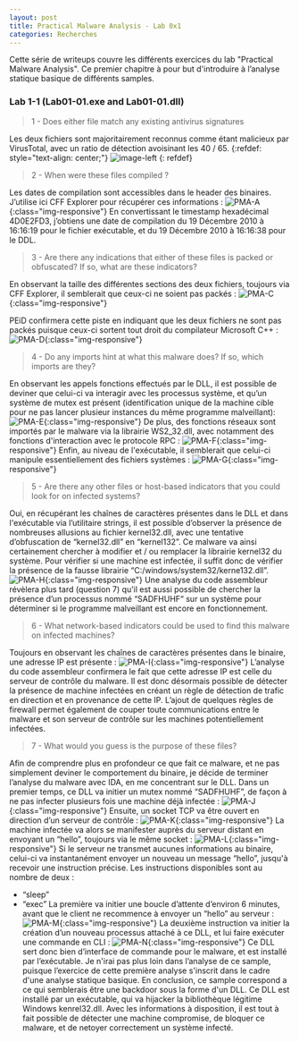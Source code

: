 ```yaml
---
layout: post
title: Practical Malware Analysis - Lab 0x1
categories: Recherches
---
```


Cette série de writeups couvre les différents exercices du lab "Practical Malware Analysis". Ce premier chapitre à pour but d'introduire à l’analyse statique basique de différents samples.

### Lab 1-1 (Lab01-01.exe and Lab01-01.dll)
> 1 - Does either file match any existing antivirus signatures

Les deux fichiers sont majoritairement reconnus comme étant malicieux par VirusTotal, avec un ratio de détection avoisinant les 40 / 65.
{:refdef: style="text-align: center;"}
![image-left](/img/PMA/chap1/B.PNG)
{: refdef}
> 2 - When were these files compiled ?

Les dates de compilation sont accessibles dans le header des binaires. J’utilise ici CFF Explorer pour récupérer ces informations :
![PMA-A](/img/PMA/chap1/A.PNG){:class="img-responsive"}
En convertissant le timestamp hexadécimal 4D0E2FD3, j’obtiens une date de compilation du 19 Décembre 2010 à 16:16:19 pour le fichier exécutable, et du 19 Décembre 2010 à 16:16:38 pour le DDL.

> 3 - Are there any indications that either of these files is packed or obfuscated? If so, what are these indicators?

En observant la taille des différentes sections des deux fichiers, toujours via CFF Explorer, il semblerait que ceux-ci ne soient pas packés :
![PMA-C](/img/PMA/chap1/C.PNG){:class="img-responsive"}

PEiD confirmera cette piste en indiquant que les deux fichiers ne sont pas packés puisque ceux-ci sortent tout droit du compilateur Microsoft C++ :
![PMA-D](/img/PMA/chap1/D.PNG){:class="img-responsive"}
> 4 - Do any imports hint at what this malware does? If so, which imports are they?

En observant les appels fonctions effectués par le DLL, il est possible de deviner que celui-ci va interagir avec les processus système, et qu’un système de mutex est présent (identification unique de la machine cible pour ne pas lancer plusieur instances du même programme malveillant):
![PMA-E](/img/PMA/chap1/E.PNG){:class="img-responsive"}
De plus, des fonctions réseaux sont importés par le malware via la librairie WS2_32.dll, avec notamment des fonctions d'interaction avec le protocole RPC :
![PMA-F](/img/PMA/chap1/F.PNG){:class="img-responsive"}
Enfin, au niveau de l'exécutable, il semblerait que celui-ci manipule essentiellement des fichiers systèmes :
![PMA-G](/img/PMA/chap1/G.PNG){:class="img-responsive"}
> 5 - Are there any other files or host-based indicators that you could look for
on infected systems?

Oui, en récupérant les chaînes de caractères présentes dans le DLL et dans l'exécutable via l’utilitaire strings, il est possible d’observer la présence de nombreuses allusions au fichier kernel32.dll, avec une tentative d’obfuscation de “kernel32.dll” en “kernel132”. Ce malware va ainsi certainement chercher à modifier et / ou remplacer la librairie kernel32 du système.
Pour vérifier si une machine est infectée, il suffit donc de vérifier la présence de la fausse librairie “C:/windows/system32/kerne132.dll”.
![PMA-H](/img/PMA/chap1/H.PNG){:class="img-responsive"}
Une analyse du code assembleur révèlera plus tard (question 7) qu’il est aussi possible de chercher la présence d’un processus nommé “SADFHUHF“ sur un système pour déterminer si le programme malveillant est encore en fonctionnement.

> 6 - What network-based indicators could be used to find this malware on
infected machines?

Toujours en observant les chaînes de caractères présentes dans le binaire, une adresse IP est présente :
![PMA-I](/img/PMA/chap1/I.PNG){:class="img-responsive"}
L’analyse du code assembleur confirmera le fait que cette adresse IP est celle du serveur de contrôle du malware. Il est donc désormais possible de détecter la présence de machine infectées en créant un règle de détection de trafic en direction et en provenance de cette IP. L’ajout de quelques règles de firewall permet également de couper toute communications entre le malware et son serveur de contrôle sur les machines potentiellement infectées.

> 7 - What would you guess is the purpose of these files?

Afin de comprendre plus en profondeur ce que fait ce malware, et ne pas simplement deviner le comportement du binaire, je décide de terminer l’analyse du malware avec IDA, en me concentrant sur le DLL.
Dans un premier temps, ce DLL va initier un mutex nommé “SADFHUHF”, de façon à ne pas infecter plusieurs fois une machine déjà infectée :
![PMA-J](/img/PMA/chap1/J.PNG){:class="img-responsive"}
Ensuite, un socket TCP va être ouvert en direction d’un serveur de contrôle :
![PMA-K](/img/PMA/chap1/K.PNG){:class="img-responsive"}
La machine infectée va alors se manifester auprès du serveur distant en envoyant un “hello”, toujours via le même socket :
![PMA-L](/img/PMA/chap1/L.PNG){:class="img-responsive"}
Si le serveur ne transmet aucunes informations au binaire, celui-ci va instantanément envoyer un nouveau un message “hello”, jusqu'à recevoir une instruction précise.
Les instructions disponibles sont au nombre de deux :
- “sleep”
- “exec”
La première va initier une boucle d’attente d’environ 6 minutes, avant que le client ne recommence à envoyer un “hello” au serveur :
![PMA-M](/img/PMA/chap1/M.PNG){:class="img-responsive"}
La deuxième instruction va initier la création d’un nouveau processus attaché à ce DLL, et lui faire exécuter une commande en CLI :
![PMA-N](/img/PMA/chap1/N.PNG){:class="img-responsive"}
Ce DLL sert donc bien d’interface de commande pour le malware, et est installé par l’exécutable. Je n'irai pas plus loin dans l’analyse de ce sample, puisque l’exercice de cette première analyse s'inscrit dans le cadre d'une analyse statique basique.
En conclusion, ce sample correspond a ce qui semblerais être une backdoor sous la forme d'un DLL. Ce DLL est installé par un exécutable, qui va hijacker la bibliothèque légitime Windows kenrel32.dll. Avec les informations à disposition, il est tout à fait possible de détecter une machine compromise, de bloquer ce malware, et de netoyer correctement un système infecté.
